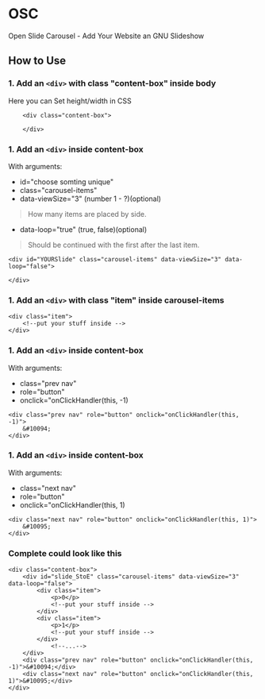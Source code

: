 # OSC
Open Slide Carousel - Add Your Website an GNU Slideshow 

## How to Use
### 1. Add an `<div>` with class "content-box" inside body
Here you can Set height/width in CSS
```
   	<div class="content-box">
    
   	</div>
```
### 1. Add an `<div>` inside content-box
With arguments:
- id="choose somting unique"
- class="carousel-items"
- data-viewSize="3" (number 1 - ?)(optional)
>How many items are placed by side. 
- data-loop="true" (true, false)(optional)
>Should be continued with the first after the last item.
```  
<div id="YOURSlide" class="carousel-items" data-viewSize="3" data-loop="false">
    
</div>
```  
### 1. Add an `<div>` with class "item" inside carousel-items
```  	
<div class="item">
	<!--put your stuff inside -->				
</div>
```  
### 1. Add an `<div>` inside content-box
With arguments:
- class="prev nav"
- role="button"
- onclick="onClickHandler(this, -1)
```  
<div class="prev nav" role="button" onclick="onClickHandler(this, -1)">
	&#10094;
</div>
```  
### 1. Add an `<div>` inside content-box
With arguments:
- class="next nav"
- role="button"
- onclick="onClickHandler(this, 1)
```  
<div class="next nav" role="button" onclick="onClickHandler(this, 1)">
	&#10095;
</div>
```  
### Complete could look like this
```
<div class="content-box">
	<div id="slide_StoE" class="carousel-items" data-viewSize="3" data-loop="false">
		<div class="item">
			<p>0</p>
			<!--put your stuff inside -->				
		</div>
		<div class="item">
			<p>1</p>
			<!--put your stuff inside -->
		</div>
        	<!--...-->
	</div>
	<div class="prev nav" role="button" onclick="onClickHandler(this, -1)">&#10094;</div>
	<div class="next nav" role="button" onclick="onClickHandler(this, 1)">&#10095;</div>
</div>
```
